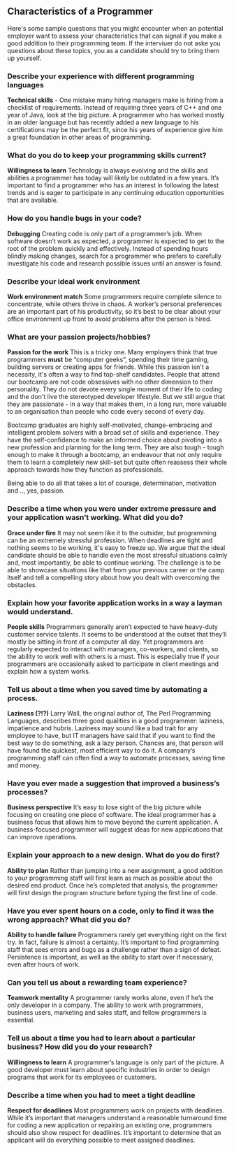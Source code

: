 ## Characteristics of a Programmer

Here's some sample questions that you might encounter when an potential employer want to assess your characteristics that can signal if you make a good addition to their programming team. If the interviuer do not aske you questions about these topics, you as a candidate should try to bring them up yourself.

### Describe your experience with different programming languages

**Technical skills** - One mistake many hiring managers make is hiring from a checklist of requirements. Instead of requiring three years of C++ and one year of Java, look at the big picture. A programmer who has worked mostly in an older language but has recently added a new language to his certifications may be the perfect fit, since his years of experience give him a great foundation in other areas of programming.

### What do you do to keep your programming skills current?

**Willingness to learn** Technology is always evolving and the skills and abilities a programmer has today will likely be outdated in a few years. It’s important to find a programmer who has an interest in following the latest trends and is eager to participate in any continuing education opportunities that are available.

### How do you handle bugs in your code?

**Debugging** Creating code is only part of a programmer’s job. When software doesn’t work as expected, a programmer is expected to get to the root of the problem quickly and effectively. Instead of spending hours blindly making changes, search for a programmer who prefers to carefully investigate his code and research possible issues until an answer is found.

### Describe your ideal work environment

**Work environment match** Some programmers require complete silence to concentrate, while others thrive in chaos. A worker’s personal preferences are an important part of his productivity, so it’s best to be clear about your office environment up front to avoid problems after the person is hired.

### What are your passion projects/hobbies?

**Passion for the work** This is a tricky one. Many employers think that true programmers **must** be “computer geeks”, spending their time gaming, building servers or creating apps for friends. While this passion isn't a necessity, it's often a way to find top-shelf candidates. People that attend our bootcamp are not code obsessives with no other dimension to their personality. They do not devote every single moment of their life to coding and the don't live the stereotyped developer lifestyle. But we still argue that they are passionate - in a way that makes them, in a long run, more valuable to an organisation than people who code every second of every day.

Bootcamp graduates are highly self-motivated, change-embracing and intelligent problem solvers with a broad set of skills and experience. They have the self-confidence to make an informed choice about pivoting into a new profession and planning for the long term. They are also tough - tough enough to make it through a bootcamp, an endeavour that not only require them to learn a completely new skill-set but quite often reassess their whole approach towards how they function as professionals.

Being able to do all that takes a lot of courage, determination, motivation and .., yes, passion.

### Describe a time when you were under extreme pressure and your application wasn’t working. What did you do?

**Grace under fire** It may not seem like it to the outsider, but programming can be an extremely stressful profession. When deadlines are tight and nothing seems to be working, it's easy to freeze up. We argue that the ideal candidate should be able to handle even the most stressful situations calmly and, most importantly, be able to continue working. The challenge is to be able to showcase situations like that from your previous career or the camp itself and tell a compelling story about how you dealt with overcoming the obstacles.

### Explain how your favorite application works in a way a layman would understand.

**People skills** Programmers generally aren’t expected to have heavy-duty customer service talents. It seems to be understood at the outset that they’ll mostly be sitting in front of a computer all day. Yet programmers are regularly expected to interact with managers, co-workers, and clients, so the ability to work well with others is a must. This is especially true if your programmers are occasionally asked to participate in client meetings and explain how a system works.

### Tell us about a time when you saved time by automating a process.

**Laziness (?!?)** Larry Wall, the original author of, The Perl Programming Languages, describes three good qualities in a good programmer: laziness, impatience and hubris. Laziness may sound like a bad trait for any employee to have, but IT managers have said that if you want to find the best way to do something, ask a lazy person. Chances are, that person will have found the quickest, most efficient way to do it. A company’s programming staff can often find a way to automate processes, saving time and money.

### Have you ever made a suggestion that improved a business’s processes?

**Business perspective** It’s easy to lose sight of the big picture while focusing on creating one piece of software. The ideal programmer has a business focus that allows him to move beyond the current application. A business-focused programmer will suggest ideas for new applications that can improve operations.

### Explain your approach to a new design. What do you do first?

**Ability to plan** Rather than jumping into a new assignment, a good addition to your programming staff will first learn as much as possible about the desired end product. Once he’s completed that analysis, the programmer will first design the program structure before typing the first line of code.


### Have you ever spent hours on a code, only to find it was the wrong approach? What did you do?

**Ability to handle failure** Programmers rarely get everything right on the first try. In fact, failure is almost a certainty. It’s important to find programming staff that sees errors and bugs as a challenge rather than a sign of defeat. Persistence is important, as well as the ability to start over if necessary, even after hours of work.

### Can you tell us about  a rewarding team experience?
**Teamwork mentality** A programmer rarely works alone, even if he’s the only developer in a company. The ability to work with programmers, business users, marketing and sales staff, and fellow programmers is essential.

### Tell us about a time you had to learn about a particular business? How did you do your research?

**Willingness to learn** A programmer’s language is only part of the picture. A good developer must learn about specific industries in order to design programs that work for its employees or customers.

### Describe a time when you had to meet a tight deadline

**Respect for deadlines** Most programmers work on projects with deadlines. While it’s important that managers understand a reasonable turnaround time for coding a new application or repairing an existing one, programmers should also show respect for deadlines. It’s important to determine that an applicant will do everything possible to meet assigned deadlines.
